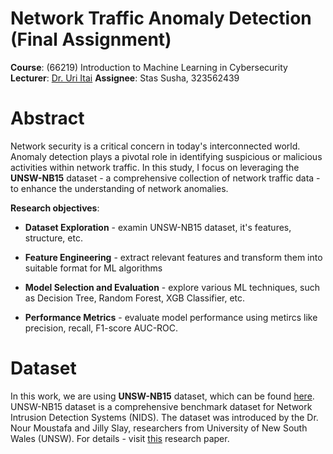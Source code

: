 # Network Traffic Anomaly Detection (Final Assignment)

**Course**: (66219) Introduction to Machine Learning in Cybersecurity
**Lecturer**: [Dr. Uri Itai](https://medium.com/@uriitai)
**Assignee**: Stas Susha, 323562439

# Abstract

Network security is a critical concern in today's interconnected world. Anomaly detection plays a pivotal role in identifying suspicious or malicious activities within network traffic. In this study, I focus on leveraging the **UNSW-NB15** dataset - a comprehensive collection of network traffic data - to enhance the understanding of network anomalies.

__Research objectives__:

* **Dataset Exploration** - examin UNSW-NB15 dataset, it's features, structure, etc.
* **Feature Engineering** - extract relevant features and transform them into suitable format for ML algorithms

* **Model Selection and Evaluation** - explore various ML techniques, such as Decision Tree, Random Forest, XGB Classifier, etc.

* **Performance Metrics** - evaluate model performance using metircs like precision, recall, F1-score AUC-ROC.

# Dataset

In this work, we are using **UNSW-NB15** dataset, which can be found [here](https://research.unsw.edu.au/projects/unsw-nb15-dataset).
UNSW-NB15 dataset is a comprehensive benchmark dataset for Network Intrusion Detection Systems (NIDS). 
The dataset was introduced by the Dr. Nour Moustafa and Jilly Slay, researchers from University of New South Wales (UNSW). For details - visit [this](https://www.researchgate.net/publication/287330529_UNSW-NB15_a_comprehensive_data_set_for_network_intrusion_detection_systems_UNSW-NB15_network_data_set) research paper.
